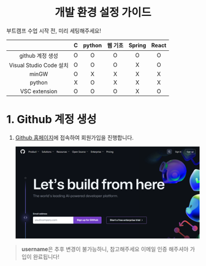 <div align="center">

# 개발 환경 설정 가이드

</div>

부트캠프 수업 시작 전, 미리 세팅해주세요!

<div align="center">

|                         |  C  | python | 웹 기초 | Spring | React |
| :---------------------: | :-: | :----: | :-----: | :----: | :---: |
|    github 계정 생성     |  O  |   O    |    O    |   O    |   O   |
| Visual Studio Code 설치 |  O  |   O    |    O    |   X    |   O   |
|          minGW          |  O  |   X    |    X    |   X    |   X   |
|         python          |  X  |   O    |    X    |   X    |   X   |
|      VSC extension      |  O  |   O    |    O    |   X    |   O   |

</div>

# 1. Github 계정 생성

1. [Github 홈페이지](https://github.com/)에 접속하여 회원가입을 진행합니다.

   ![github sign up](./assets/1-1.png)

> **username**은 추후 변경이 불가능하니, 참고해주세요
> 이메일 인증 해주셔야 가입이 완료됩니다!
